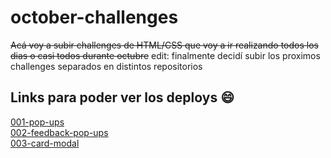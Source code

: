 # october-challenges
~~Acá voy a subir challenges de HTML/CSS que voy a ir realizando todos los dias o casi todos durante octubre~~
edit: finalmente decidí subir los proximos  challenges separados en distintos repositorios 

## Links para poder ver los deploys :smile:

<a href="https://001-pop-ups.vercel.app" target="_blank">001-pop-ups</a> <br>
<a href="https://feedback-pop-up.vercel.app" target="_blank">002-feedback-pop-ups</a><br>
<a href="https://card-modal.vercel.app" target="_blank">003-card-modal</a><br>

